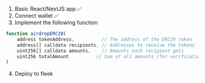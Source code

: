 1. Basic React/NextJS app &#x2705;
2. Connect wallet &#x2705;
3. Implement the following function

```javascript
function airdropERC20(
    address tokenAddress,          // The address of the ERC20 token
    address[] calldata recipients, // Addresses to receive the tokens
    uint256[] calldata amounts,    // Amounts each recipient gets
    uint256 totalAmount          // Sum of all amounts (for verification)
)
```

4. Deploy to fleek
